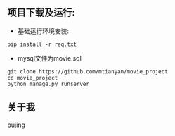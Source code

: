 ## 项目下载及运行:

- 基础运行环境安装:

```
pip install -r req.txt
```
- mysql文件为movie.sql
 
```
git clone https://github.com/mtianyan/movie_project
cd movie_project
python manage.py runserver
```

## 关于我
[bujing](http://www.huruixiang.cn/)


